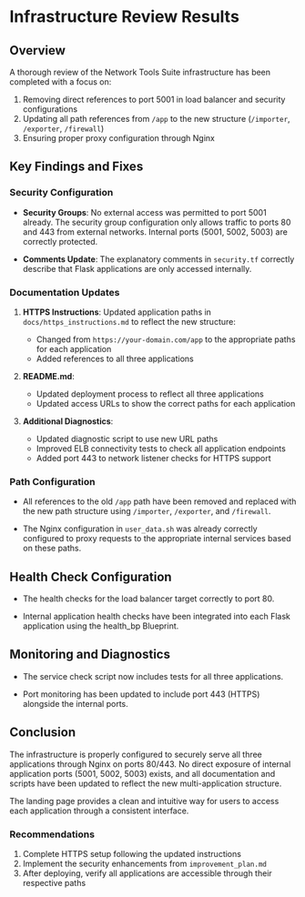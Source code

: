 # Infrastructure Review Results

## Overview

A thorough review of the Network Tools Suite infrastructure has been completed with a focus on:
1. Removing direct references to port 5001 in load balancer and security configurations
2. Updating all path references from `/app` to the new structure (`/importer`, `/exporter`, `/firewall`)
3. Ensuring proper proxy configuration through Nginx

## Key Findings and Fixes

### Security Configuration

- **Security Groups**: No external access was permitted to port 5001 already. The security group configuration only allows traffic to ports 80 and 443 from external networks. Internal ports (5001, 5002, 5003) are correctly protected.

- **Comments Update**: The explanatory comments in `security.tf` correctly describe that Flask applications are only accessed internally.

### Documentation Updates

1. **HTTPS Instructions**: Updated application paths in `docs/https_instructions.md` to reflect the new structure:
   - Changed from `https://your-domain.com/app` to the appropriate paths for each application
   - Added references to all three applications

2. **README.md**: 
   - Updated deployment process to reflect all three applications
   - Updated access URLs to show the correct paths for each application

3. **Additional Diagnostics**: 
   - Updated diagnostic script to use new URL paths
   - Improved ELB connectivity tests to check all application endpoints
   - Added port 443 to network listener checks for HTTPS support

### Path Configuration

- All references to the old `/app` path have been removed and replaced with the new path structure using `/importer`, `/exporter`, and `/firewall`.

- The Nginx configuration in `user_data.sh` was already correctly configured to proxy requests to the appropriate internal services based on these paths.

## Health Check Configuration

- The health checks for the load balancer target correctly to port 80.

- Internal application health checks have been integrated into each Flask application using the health_bp Blueprint.

## Monitoring and Diagnostics

- The service check script now includes tests for all three applications.

- Port monitoring has been updated to include port 443 (HTTPS) alongside the internal ports.

## Conclusion

The infrastructure is properly configured to securely serve all three applications through Nginx on ports 80/443. No direct exposure of internal application ports (5001, 5002, 5003) exists, and all documentation and scripts have been updated to reflect the new multi-application structure.

The landing page provides a clean and intuitive way for users to access each application through a consistent interface.

### Recommendations

1. Complete HTTPS setup following the updated instructions
2. Implement the security enhancements from `improvement_plan.md`
3. After deploying, verify all applications are accessible through their respective paths